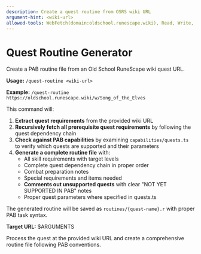```yaml
---
description: Create a quest routine from OSRS wiki URL
argument-hint: <wiki-url>
allowed-tools: WebFetch(domain:oldschool.runescape.wiki), Read, Write, Glob, Grep, TodoWrite
---
```


# Quest Routine Generator

Create a PAB routine file from an Old School RuneScape wiki quest URL.

**Usage:** `/quest-routine <wiki-url>`

**Example:** `/quest-routine https://oldschool.runescape.wiki/w/Song_of_the_Elves`

This command will:

1. **Extract quest requirements** from the provided wiki URL
2. **Recursively fetch all prerequisite quest requirements** by following the quest dependency chain
3. **Check against PAB capabilities** by examining `capabilities/quests.ts` to verify which quests are supported and their parameters
4. **Generate a complete routine file** with:
   - All skill requirements with target levels
   - Complete quest dependency chain in proper order
   - Combat preparation notes
   - Special requirements and items needed
   - **Comments out unsupported quests** with clear "NOT YET SUPPORTED IN PAB" notes
   - Proper quest parameters where specified in quests.ts

The generated routine will be saved as `routines/{quest-name}.r` with proper PAB task syntax.

**Target URL:** $ARGUMENTS

Process the quest at the provided wiki URL and create a comprehensive routine file following PAB conventions.